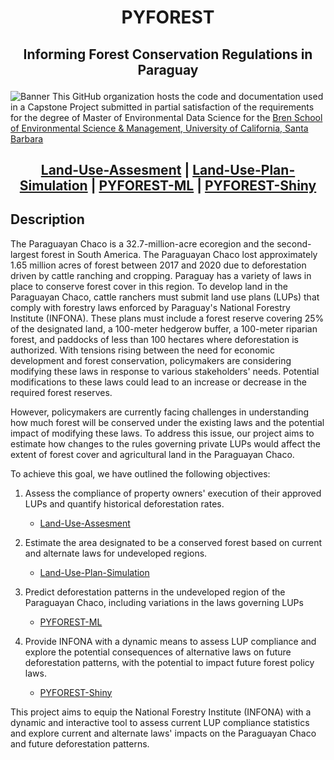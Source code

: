 
<h1 align="center">

PYFOREST

</h1>

<h2 align="center">

Informing Forest Conservation Regulations in Paraguay

</h2>

![Banner](https://github.com/cp-PYFOREST/Land-Use-Plan-Simulation/blob/141ed65331b9dd3bac32c19ad4b18dcbacfd8375/img/banner.png)
This GitHub organization hosts the code and documentation used in a  Capstone Project submitted in partial satisfaction of the requirements for the degree of Master of Environmental Data Science for the [Bren School of Environmental Science & Management, University of California, Santa Barbara](https://bren.ucsb.edu/projects/informing-forest-conservation-regulations-paraguay)

<h2 align="center">

[Land-Use-Assesment](https://github.com/cp-PYFOREST/Land-Use-Assessment) | [Land-Use-Plan-Simulation](https://github.com/cp-PYFOREST/Land-Use-Plan-Simulation) | [PYFOREST-ML](https://github.com/cp-PYFOREST/PYFOREST-ML) | [PYFOREST-Shiny](https://github.com/cp-PYFOREST/PYFOREST-Shiny)

</h2>

## Description
The Paraguayan Chaco is a 32.7-million-acre ecoregion and the second-largest forest in South America. The Paraguayan Chaco lost approximately 1.65 million acres of forest between 2017 and 2020 due to deforestation driven by cattle ranching and cropping. Paraguay has a variety of laws in place to conserve forest cover in this region. To develop land in the Paraguayan Chaco, cattle ranchers must submit land use plans (LUPs) that comply with forestry laws enforced by Paraguay's National Forestry Institute (INFONA). These plans must include a forest reserve covering 25% of the designated land, a 100-meter hedgerow buffer, a 100-meter riparian forest, and paddocks of less than 100 hectares where deforestation is authorized. With tensions rising between the need for economic development and forest conservation, policymakers are considering modifying these laws in response to various stakeholders' needs. Potential modifications to these laws could lead to an increase or decrease in the required forest reserves.

However, policymakers are currently facing challenges in understanding how much forest will be conserved under the existing laws and the potential impact of modifying these laws. To address this issue, our project aims to estimate how changes to the rules governing private LUPs would affect the extent of forest cover and agricultural land in the Paraguayan Chaco. 

To achieve this goal, we have outlined the following objectives:

1.	Assess the compliance of property owners' execution of their approved LUPs and quantify historical deforestation rates.
    - [Land-Use-Assesment](https://github.com/cp-PYFOREST/Land-Use-Assessment)
2.	Estimate the area designated to be a conserved forest based on current and alternate laws for undeveloped regions. 
    - [Land-Use-Plan-Simulation](https://github.com/cp-PYFOREST/Land-Use-Plan-Simulation)
3.	Predict deforestation patterns in the undeveloped region of the Paraguayan Chaco, including variations in the laws governing LUPs
    - [PYFOREST-ML](https://github.com/cp-PYFOREST/PYFOREST-ML)

4.	Provide INFONA with a dynamic means to assess LUP compliance and explore the potential consequences of alternative laws on future deforestation patterns, with the potential to impact future forest policy laws.
    - [PYFOREST-Shiny](https://github.com/cp-PYFOREST/PYFOREST-Shiny)

This project aims to equip the National Forestry Institute (INFONA) with a dynamic and interactive tool to assess current LUP compliance statistics and explore current and alternate laws' impacts on the Paraguayan Chaco and future deforestation patterns.

